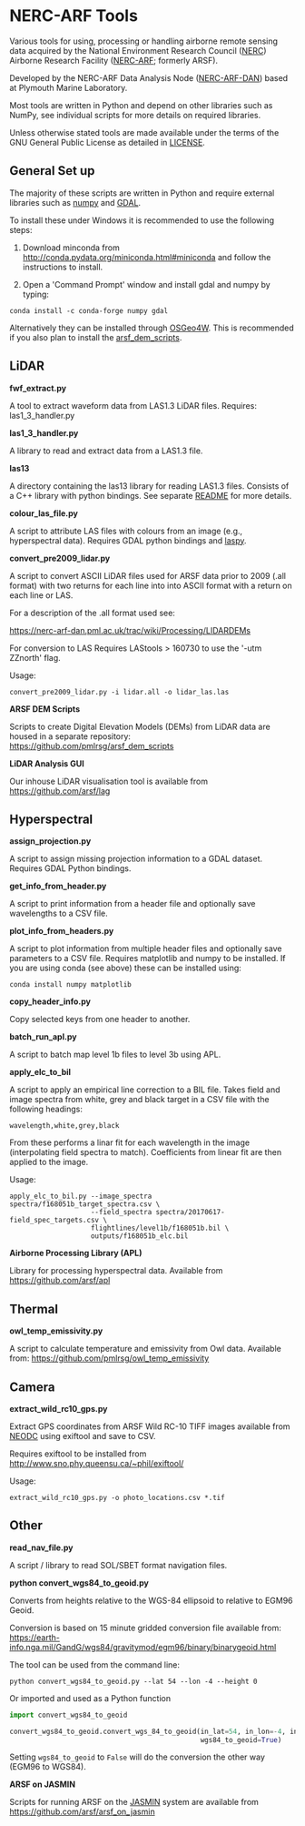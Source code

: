 NERC-ARF Tools
================

Various tools for using, processing or handling airborne remote sensing data acquired
by the National Environment Research Council ([NERC](http://www.nerc.ac.uk/))
Airborne Research Facility ([NERC-ARF](https://bas.ac.uk/nerc-arf ); formerly ARSF).

Developed by the NERC-ARF Data Analysis Node ([NERC-ARF-DAN](http://nerc-arf-dan.pml.ac.uk/)) based at Plymouth Marine Laboratory.

Most tools are written in Python and depend on other libraries such as NumPy, see
individual scripts for more details on required libraries.

Unless otherwise stated tools are made available under the terms of the GNU General Public License
as detailed in [LICENSE](LICENSE).

General Set up
----------------

The majority of these scripts are written in Python and require external libraries
such as [numpy](http://www.numpy.org/) and [GDAL](http://www.gdal.org/).

To install these under Windows it is recommended to use the following steps:

1. Download minconda from http://conda.pydata.org/miniconda.html#miniconda and follow the instructions to install.

2. Open a 'Command Prompt' window and install gdal and numpy by typing:
```
conda install -c conda-forge numpy gdal
```

Alternatively they can be installed through [OSGeo4W](https://trac.osgeo.org/osgeo4w/).
This is recommended if you also plan to install the [arsf_dem_scripts](https://github.com/pmlrsg/arsf_dem_scripts).

LiDAR
------

**fwf_extract.py**

A tool to extract waveform data from LAS1.3 LiDAR files.
Requires: las1_3_handler.py

**las1_3_handler.py**

A library to read and extract data from a LAS1.3 file.

**las13**

A directory containing the las13 library for reading LAS1.3 files. Consists of a C++ library with python bindings.
See separate [README](las13/README) for more details.

**colour_las_file.py**

A script to attribute LAS files with colours from an image (e.g., hyperspectral data).
Requires GDAL python bindings and [laspy](https://github.com/grantbrown/laspy).

**convert_pre2009_lidar.py**

A script to convert ASCII LiDAR files used for ARSF data prior to 2009
(.all format) with two returns for each line into into ASCII format with a return
on each line or LAS.

For a description of the .all format used see:

https://nerc-arf-dan.pml.ac.uk/trac/wiki/Processing/LIDARDEMs

For conversion to LAS Requires LAStools > 160730 to use the '-utm ZZnorth'
flag.

Usage:
```
convert_pre2009_lidar.py -i lidar.all -o lidar_las.las
```

**ARSF DEM Scripts**

Scripts to create Digital Elevation Models (DEMs) from LiDAR data are housed in a separate repository: https://github.com/pmlrsg/arsf_dem_scripts

**LiDAR Analysis GUI**

Our inhouse LiDAR visualisation tool is available from https://github.com/arsf/lag

Hyperspectral
--------------

**assign_projection.py**

A script to assign missing projection information to a GDAL dataset. Requires GDAL Python bindings.

**get_info_from_header.py**

A script to print information from a header file and optionally save wavelengths to a CSV file.

**plot_info_from_headers.py**

A script to plot information from multiple header files and optionally save parameters to a CSV file.
Requires matplotlib and numpy to be installed. If you are using conda (see above) these can be installed using:
```
conda install numpy matplotlib
```

**copy_header_info.py**

Copy selected keys from one header to another.

**batch_run_apl.py**

A script to batch map level 1b files to level 3b using APL.

**apply_elc_to_bil**

A script to apply an empirical line correction to a BIL file. Takes field and image spectra from white, grey and black target in a CSV file
with the following headings:

```
wavelength,white,grey,black
```

From these performs a linar fit for each wavelength in the image (interpolating
field spectra to match). Coefficients from linear fit are then applied to the image.

Usage:
```
apply_elc_to_bil.py --image_spectra spectra/f168051b_target_spectra.csv \
                    --field_spectra spectra/20170617-field_spec_targets.csv \
                    flightlines/level1b/f168051b.bil \
                    outputs/f168051b_elc.bil
```

**Airborne Processing Library (APL)**

Library for processing hyperspectral data. Available from https://github.com/arsf/apl

Thermal
--------

**owl_temp_emissivity.py**

A script to calculate temperature and emissivity from Owl data.
Available from: https://github.com/pmlrsg/owl_temp_emissivity

Camera
-------

**extract_wild_rc10_gps.py**

Extract GPS coordinates from ARSF Wild RC-10 TIFF images available from
[NEODC](http://neodc.nerc.ac.uk/) using exiftool and save to CSV.

Requires exiftool to be installed from http://www.sno.phy.queensu.ca/~phil/exiftool/

Usage:
```
extract_wild_rc10_gps.py -o photo_locations.csv *.tif
```

Other
------

**read_nav_file.py**

A script / library to read SOL/SBET format navigation files.

**python convert_wgs84_to_geoid.py**

Converts from heights relative to the WGS-84 ellipsoid to relative to EGM96 Geoid.

Conversion is based on 15 minute gridded conversion file available from: https://earth-info.nga.mil/GandG/wgs84/gravitymod/egm96/binary/binarygeoid.html

The tool can be used from the command line:
```
python convert_wgs84_to_geoid.py --lat 54 --lon -4 --height 0
```
Or imported and used as a Python function

```python
import convert_wgs84_to_geoid

convert_wgs84_to_geoid.convert_wgs_84_to_geoid(in_lat=54, in_lon=-4, in_elevation=0,
                                               wgs84_to_geoid=True)
```
Setting `wgs84_to_geoid` to `False` will do the conversion the other way (EGM96 to WGS84).

**ARSF on JASMIN**

Scripts for running ARSF on the [JASMIN](http://jasmin.ac.uk/) system are available from https://github.com/arsf/arsf_on_jasmin
